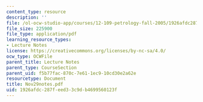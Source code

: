 ```yaml
---
content_type: resource
description: ''
file: /ol-ocw-studio-app/courses/12-109-petrology-fall-2005/1926afdc287feed33c9db4699560123f_Nov29notes.pdf
file_size: 225900
file_type: application/pdf
learning_resource_types:
- Lecture Notes
license: https://creativecommons.org/licenses/by-nc-sa/4.0/
ocw_type: OCWFile
parent_title: Lecture Notes
parent_type: CourseSection
parent_uid: f5b77fac-870c-7e61-1ec9-10cd30e2a62e
resourcetype: Document
title: Nov29notes.pdf
uid: 1926afdc-287f-eed3-3c9d-b4699560123f
---
```

